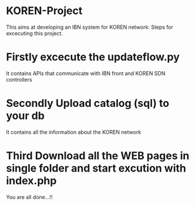 # KOREN-Project
This aims at developing an IBN system for KOREN network: Steps for excecuting this project.
# Firstly excecute the updateflow.py
It contains APIs that communicate with IBN front and KOREN SDN controllers
# Secondly Upload catalog (sql) to your db
It contains all the information about the KOREN network
# Third Download all the WEB pages in single folder and start excution with index.php
You are all done...!!
